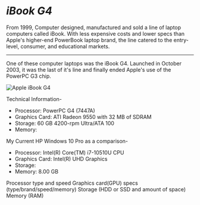 # *iBook G4*

From 1999, Computer designed, manufactured and sold a line of laptop computers called iBook. With less expensive costs and lower specs than Apple's higher-end PowerBook laptop brand, the line catered to the entry-level, consumer, and educational markets.

---

One of these computer laptops was the iBook G4. Launched in October 2003, it was the last of it's line and finally ended Apple's use of the PowerPC G3 chip.

![Apple iBook G4](https://guide-images.cdn.ifixit.com/igi/VtNcicMm1ZvLl3Rw.standard)


Technical Information-
- Processor: PowerPC G4 (7447A)
- Graphics Card:  ATI Radeon 9550 with 32 MB of SDRAM
- Storage: 60 GB 4200-rpm Ultra/ATA 100
- Memory: 

<p>My Current HP Windows 10 Pro as a comparison-</p>

<ul>
  <li>Processor: Intel(R) Core(TM) i7-10510U CPU</li>
  <li>Graphics Card: Intel(R) UHD Graphics</li>
  <li>Storage:</li>
  <li>Memory: 8.00 GB</>
</ul>

Processor type and speed
Graphics card(GPU) specs (type/brand/speed/memory)
Storage (HDD or SSD and amount of space)
Memory (RAM)
